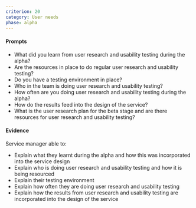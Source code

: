 ```yaml
---
criterion: 20
category: User needs
phase: alpha
---
```


#### Prompts

* What did you learn from user research and usability testing during the alpha?
* Are the resources in place to do regular user research and usability testing?
* Do you have a testing environment in place?
* Who in the team is doing user research and usability testing?
* How often are you doing user research and usability testing during the alpha?
* How do the results feed into the design of the service?
* What is the user research plan for the beta stage and are there resources for user research and usability testing?

#### Evidence

Service manager able to:

* Explain what they learnt during the alpha and how this was incorporated into the service design
* Explain who is doing user research and usability testing and how it is being resourced
* Explain their testing environment
* Explain how often they are doing user research and usability testing
* Explain how the results from user research and usability testing are incorporated into the design of the service

